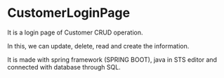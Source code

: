 # CustomerLoginPage

It is a login page of Customer CRUD operation. 

In this, we can update, delete, read and create the information.

It is made with spring framework (SPRING BOOT), java in STS editor and connected with database through SQL.
